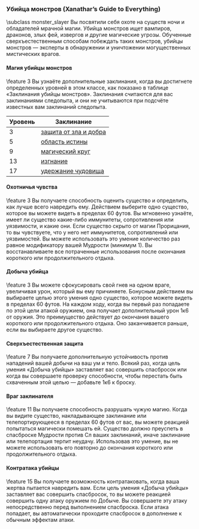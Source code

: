 ### Убийца монстров (Xanathar’s Guide to Everything)
\subclass monster_slayer
Вы посвятили себя охоте на существ ночи и обладателей мрачной магии. Убийца монстров ищет вампиров, драконов, злых фей, извергов и другие магические угрозы. Обученные сверхъестественным способам побеждать таких монстров, убийцы монстров — эксперты в обнаружении и уничтожении могущественных мистических врагов.

#### Магия убийцы монстров
\feature 3
Вы узнаёте дополнительные заклинания, когда вы достигнете определенных уровней в этом классе, как показано в таблице «Заклинания убийцы монстров». Заклинания считаются для вас заклинаниями следопыта, и они не учитываются при подсчёте известных вам заклинаний следопыта.

Уровень | Заклинание
---|---
3 | [защита от зла и добра](spell.protection_from_evil_and_good)
5 | [область истины](spell.zone_of_truth)
9 | [магический круг](spell.magic_circle)
13 | [изгнание](spell.banishment)
17 | [удержание чудовища](spell.hold_monster)

#### Охотничья чувства
\feature 3
Вы получаете способность оценить существо и определить, как лучше всего навредить ему. Действием выберите одно существо, которое вы можете видеть в пределах 60 футов. Вы мгновенно узнаёте, имеет ли существо какие-либо иммунитеты, сопротивления или уязвимости, и какие они. Если существо скрыто от магии Прорицания, то вы чувствуете, что у него нет иммунитетов, сопротивлений или уязвимостей.
Вы можете использовать это умение количество раз равное модификатору вашей Мудрости (минимум 1). Вы восстанавливаете все потраченные использования после окончания короткого или продолжительного отдыха.

#### Добыча убийца
\feature 3
Вы можете сфокусировать свой гнев на одном враге, увеличивая урон, который вы ему причиняете.
Бонусным действием вы выбираете целью этого умения одно существо, которое можете видеть в пределах 60 футов. На каждом ходу, когда вы первый раз попадаете по этой цели атакой оружием, она получает дополнительный урон 1к6 от оружия.
Это преимущество действует до окончания вашего короткого или продолжительного отдыха. Оно заканчивается раньше, если вы выбираете другое существо.

#### Сверхъестественная защита
\feature 7
Вы получаете дополнительную устойчивость против нападений вашей добычи на ваш ум и тело. Всякий раз, когда цель умения «Добыча убийцы» заставляет вас совершить спасбросок или когда вы совершаете проверку способности, чтобы перестать быть схваченным этой целью — добавьте 1к6 к броску.

#### Враг заклинателя
\feature 11
Вы получаете способность разрушать чужую магию.
Когда вы видите существо, накладывающее заклинание или телепортирующееся в пределах 60 футов от вас, вы можете реакцией попытаться магически помешать ей. Существо должно преуспеть в спасброске Мудрости против Сл ваших заклинаний, иначе заклинание или телепортация терпит неудачу.
Использовав это умение, вы не можете использовать его повторно до окончания короткого или продолжительного отдыха.

#### Контратака убийцы
\feature 15
Вы получаете возможность контратаковать, когда ваша жертва пытается навредить вам. Если цель умения «Добыча убийцы» заставляет вас совершить спасбросок, то вы можете реакцией совершить одну атаку оружием по Добыче. Вы совершаете эту атаку непосредственно перед выполнением спасброска. Если атака попадает, вы автоматически проходите спасбросок в дополнение к обычным эффектам атаки.
